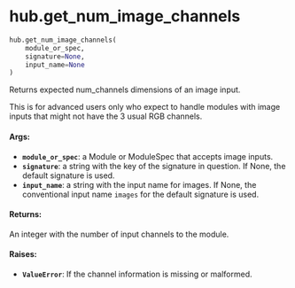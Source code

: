 <div itemscope itemtype="http://developers.google.com/ReferenceObject">
<meta itemprop="name" content="hub.get_num_image_channels" />
</div>

# hub.get_num_image_channels

``` python
hub.get_num_image_channels(
    module_or_spec,
    signature=None,
    input_name=None
)
```

Returns expected num_channels dimensions of an image input.

This is for advanced users only who expect to handle modules with
image inputs that might not have the 3 usual RGB channels.

#### Args:

* <b>`module_or_spec`</b>: a Module or ModuleSpec that accepts image inputs.
* <b>`signature`</b>: a string with the key of the signature in question.
    If None, the default signature is used.
* <b>`input_name`</b>: a string with the input name for images. If None, the
    conventional input name `images` for the default signature is used.


#### Returns:

An integer with the number of input channels to the module.


#### Raises:

* <b>`ValueError`</b>: If the channel information is missing or malformed.
